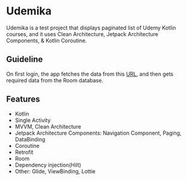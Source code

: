 # Udemika 
Udemika is a test project that displays paginated list of Udemy Kotlin courses, and it uses Clean Architecture, Jetpack Architecture Components, & Kotlin Coroutine.

## Guideline
On first login, the app fetches the data from this [URL](https://run.mocky.io/v3/ff57a2bf-1bad-4229-9ca1-62332e8c9f85), and then gets required data from the Room database. 

## Features
* Kotlin
* Single Activity
* MVVM, Clean Architecture
* Jetpack Architecture Components: Navigation Component, Paging, DataBinding
* Coroutine
* Retrofit
* Room
* Dependency injection(Hilt)
* Other: Glide, ViewBinding, Lottie
